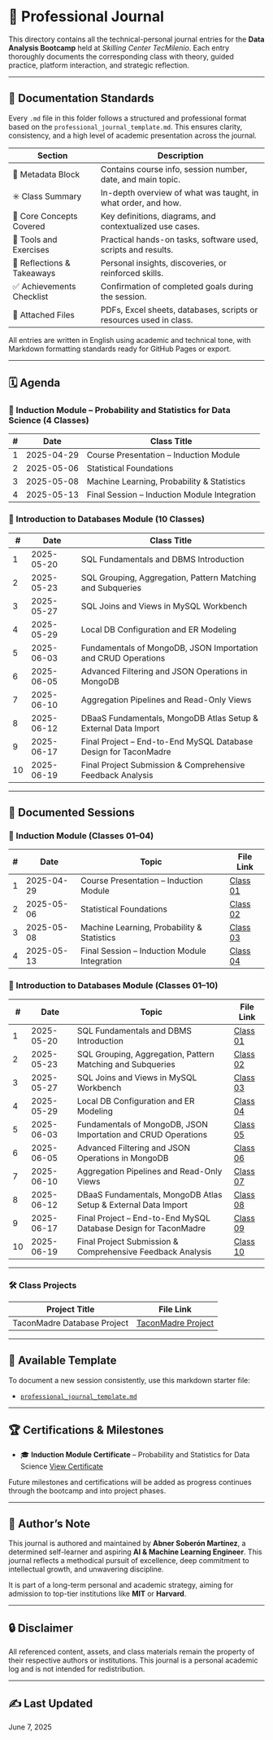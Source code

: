 # 📓 Professional Journal

This directory contains all the technical-personal journal entries for the **Data Analysis Bootcamp** held at *Skilling Center TecMilenio*. Each entry thoroughly documents the corresponding class with theory, guided practice, platform interaction, and strategic reflection.

---

## 📘 Documentation Standards

Every `.md` file in this folder follows a structured and professional format based on the `professional_journal_template.md`. This ensures clarity, consistency, and a high level of academic presentation across the journal.

| Section                    | Description                                                        |
| -------------------------- | ------------------------------------------------------------------ |
| 🧠 Metadata Block          | Contains course info, session number, date, and main topic.        |
| ✳️ Class Summary           | In-depth overview of what was taught, in what order, and how.      |
| 🔶 Core Concepts Covered   | Key definitions, diagrams, and contextualized use cases.           |
| 🧪 Tools and Exercises     | Practical hands-on tasks, software used, scripts and results.      |
| 🛁 Reflections & Takeaways | Personal insights, discoveries, or reinforced skills.              |
| ✅ Achievements Checklist   | Confirmation of completed goals during the session.                |
| 📌 Attached Files          | PDFs, Excel sheets, databases, scripts or resources used in class. |

All entries are written in English using academic and technical tone, with Markdown formatting standards ready for GitHub Pages or export.

---

## 🗓️ Agenda

### 🎯 Induction Module – Probability and Statistics for Data Science (4 Classes)

| # | Date       | Class Title                                  |
| - | ---------- | -------------------------------------------- |
| 1 | 2025-04-29 | Course Presentation – Induction Module       |
| 2 | 2025-05-06 | Statistical Foundations                      |
| 3 | 2025-05-08 | Machine Learning, Probability & Statistics   |
| 4 | 2025-05-13 | Final Session – Induction Module Integration |

### 🧩 Introduction to Databases Module (10 Classes)

| #  | Date       | Class Title                                                     |
| -- | ---------- | --------------------------------------------------------------- |
| 1  | 2025-05-20 | SQL Fundamentals and DBMS Introduction                          |
| 2  | 2025-05-23 | SQL Grouping, Aggregation, Pattern Matching and Subqueries      |
| 3  | 2025-05-27 | SQL Joins and Views in MySQL Workbench                          |
| 4  | 2025-05-29 | Local DB Configuration and ER Modeling                          |
| 5  | 2025-06-03 | Fundamentals of MongoDB, JSON Importation and CRUD Operations   |
| 6  | 2025-06-05 | Advanced Filtering and JSON Operations in MongoDB               |
| 7  | 2025-06-10 | Aggregation Pipelines and Read-Only Views                       |
| 8  | 2025-06-12 | DBaaS Fundamentals, MongoDB Atlas Setup & External Data Import  |
| 9  | 2025-06-17 | Final Project – End-to-End MySQL Database Design for TaconMadre |
| 10 | 2025-06-19 | Final Project Submission & Comprehensive Feedback Analysis      |

---

## 📄 Documented Sessions

### 🎯 Induction Module (Classes 01–04)

| # | Date       | Topic                                        | File Link                                                  |
| - | ---------- | -------------------------------------------- | ---------------------------------------------------------- |
| 1 | 2025-04-29 | Course Presentation – Induction Module       | [Class 01](./2025-04-29_Data_Analysis_Bootcamp_Class01.md) |
| 2 | 2025-05-06 | Statistical Foundations                      | [Class 02](./2025-05-06_Data_Analysis_Bootcamp_Class02.md) |
| 3 | 2025-05-08 | Machine Learning, Probability & Statistics   | [Class 03](./2025-05-08_Data_Analysis_Bootcamp_Class03.md) |
| 4 | 2025-05-13 | Final Session – Induction Module Integration | [Class 04](./2025-05-13_Data_Analysis_Bootcamp_Class04.md) |

### 🧩 Introduction to Databases Module (Classes 01–10)

| #  | Date       | Topic                                                           | File Link                                                  |
| -- | ---------- | --------------------------------------------------------------- | ---------------------------------------------------------- |
| 1  | 2025-05-20 | SQL Fundamentals and DBMS Introduction                          | [Class 01](./2025-05-20_Data_Analysis_Bootcamp_Class05.md) |
| 2  | 2025-05-23 | SQL Grouping, Aggregation, Pattern Matching and Subqueries      | [Class 02](./2025-05-23_Data_Analysis_Bootcamp_Class06.md) |
| 3  | 2025-05-27 | SQL Joins and Views in MySQL Workbench                          | [Class 03](./2025-05-27_Data_Analysis_Bootcamp_Class07.md) |
| 4  | 2025-05-29 | Local DB Configuration and ER Modeling                          | [Class 04](./2025-05-29_Data_Analysis_Bootcamp_Class08.md) |
| 5  | 2025-06-03 | Fundamentals of MongoDB, JSON Importation and CRUD Operations   | [Class 05](./2025-06-03_Data_Analysis_Bootcamp_Class09.md) |
| 6  | 2025-06-05 | Advanced Filtering and JSON Operations in MongoDB               | [Class 06](./2025-06-05_Data_Analysis_Bootcamp_Class10.md) |
| 7  | 2025-06-10 | Aggregation Pipelines and Read-Only Views                       | [Class 07](./2025-06-10_Data_Analysis_Bootcamp_Class11.md) |
| 8  | 2025-06-12 | DBaaS Fundamentals, MongoDB Atlas Setup & External Data Import  | [Class 08](./2025-06-12_Data_Analysis_Bootcamp_Class12.md) |
| 9  | 2025-06-17 | Final Project – End-to-End MySQL Database Design for TaconMadre | [Class 09](./2025-06-17_Data_Analysis_Bootcamp_Class13.md) |
| 10 | 2025-06-19 | Final Project Submission & Comprehensive Feedback Analysis      | [Class 10](./2025-06-19_Data_Analysis_Bootcamp_Class14.md) |

---

### 🛠️ Class Projects

| Project Title               | File Link                                             |
| --------------------------- | ----------------------------------------------------- |
| TaconMadre Database Project | [TaconMadre Project](../project-taconmadre/README.md) |

---

## 📁 Available Template

To document a new session consistently, use this markdown starter file:

* [`professional_journal_template.md`](./professional_journal_template.md)

---

## 🏆 Certifications & Milestones

* 🎓 **Induction Module Certificate** – Probability and Statistics for Data Science
  [View Certificate](./certificates/2025-05_Induction_Certificate_Probability_and_Statistics_for_Data_Science_Abner_Soberon.pdf)

Future milestones and certifications will be added as progress continues through the bootcamp and into project phases.

---

## 🧠 Author’s Note

This journal is authored and maintained by **Abner Soberón Martínez**, a determined self-learner and aspiring **AI & Machine Learning Engineer**. This journal reflects a methodical pursuit of excellence, deep commitment to intellectual growth, and unwavering discipline.

It is part of a long-term personal and academic strategy, aiming for admission to top-tier institutions like **MIT** or **Harvard**.

---

## 🔒 Disclaimer

All referenced content, assets, and class materials remain the property of their respective authors or institutions. This journal is a personal academic log and is not intended for redistribution.

---

## ✍️ Last Updated

June 7, 2025
